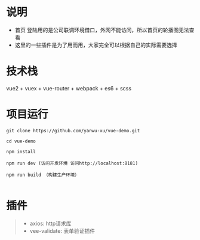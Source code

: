# 说明
* 首页 登陆用的是公司联调环境借口，外网不能访问，所以首页的轮播图无法查看</br>
* 这里的一些插件是为了用而用，大家完全可以根据自己的实际需要选择
# 技术栈
vue2 + vuex + vue-router + webpack + es6 + scss
# 项目运行
``` 
git clone https://github.com/yanwu-xu/vue-demo.git

cd vue-demo

npm install

npm run dev (访问开发环境 访问http://localhost:8181)

npm run build （构建生产环境）
  
```       
# 插件
> * axios: http请求库</br>
> * vee-validate: 表单验证插件</br>

